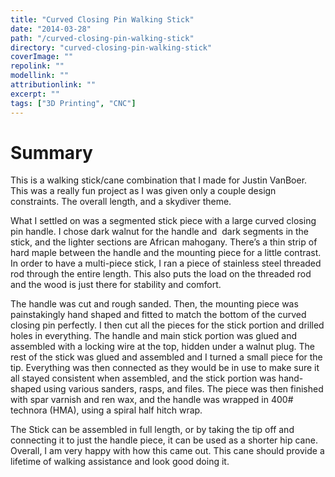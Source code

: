 ```yaml
---
title: "Curved Closing Pin Walking Stick"
date: "2014-03-28"
path: "/curved-closing-pin-walking-stick"
directory: "curved-closing-pin-walking-stick"
coverImage: ""
repolink: ""
modellink: ""
attributionlink: ""
excerpt: ""
tags: ["3D Printing", "CNC"]
---
```


# Summary

This is a walking stick/cane combination that I made for Justin VanBoer. This was a really fun project as I was given only a couple design constraints. The overall length, and a skydiver theme.

What I settled on was a segmented stick piece with a large curved closing pin handle. I chose dark walnut for the handle and  dark segments in the stick, and the lighter sections are African mahogany. There’s a thin strip of hard maple between the handle and the mounting piece for a little contrast. In order to have a multi-piece stick, I ran a piece of stainless steel threaded rod through the entire length. This also puts the load on the threaded rod and the wood is just there for stability and comfort.

The handle was cut and rough sanded. Then, the mounting piece was painstakingly hand shaped and fitted to match the bottom of the curved closing pin perfectly. I then cut all the pieces for the stick portion and drilled holes in everything. The handle and main stick portion was glued and assembled with a locking wire at the top, hidden under a walnut plug. The rest of the stick was glued and assembled and I turned a small piece for the tip. Everything was then connected as they would be in use to make sure it all stayed consistent when assembled, and the stick portion was hand-shaped using various sanders, rasps, and files. The piece was then finished with spar varnish and ren wax, and the handle was wrapped in 400# technora (HMA), using a spiral half hitch wrap.

The Stick can be assembled in full length, or by taking the tip off and connecting it to just the handle piece, it can be used as a shorter hip cane. Overall, I am very happy with how this came out. This cane should provide a lifetime of walking assistance and look good doing it.
